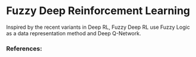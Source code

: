 # Fuzzy Deep Reinforcement Learning

Inspired by the recent variants in Deep RL, Fuzzy Deep RL use Fuzzy Logic as a data representation method and Deep Q-Network.

### References:
